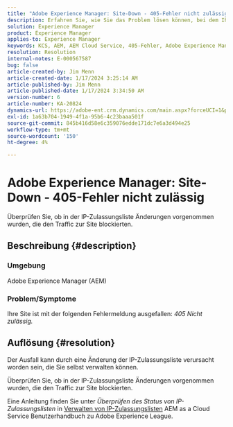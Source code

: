 ```yaml
---
title: "Adobe Experience Manager: Site-Down - 405-Fehler nicht zulässig"
description: Erfahren Sie, wie Sie das Problem lösen können, bei dem Ihre Site mit dem Fehler "405 Nicht zulässig"ausfällt.
solution: Experience Manager
product: Experience Manager
applies-to: Experience Manager
keywords: KCS, AEM, AEM Cloud Service, 405-Fehler, Adobe Experience Manager. Site nach unten, Fehlerbehebung
resolution: Resolution
internal-notes: E-000567587
bug: false
article-created-by: Jim Menn
article-created-date: 1/17/2024 3:25:14 AM
article-published-by: Jim Menn
article-published-date: 1/17/2024 3:34:50 AM
version-number: 6
article-number: KA-20824
dynamics-url: https://adobe-ent.crm.dynamics.com/main.aspx?forceUCI=1&pagetype=entityrecord&etn=knowledgearticle&id=07867202-e8b4-ee11-a569-6045bd006268
exl-id: 1a63b704-1949-4f1a-95b6-4c23baaa501f
source-git-commit: 845b416d58e6c359076edde171dc7e6a3d494e25
workflow-type: tm+mt
source-wordcount: '150'
ht-degree: 4%

---
```


# Adobe Experience Manager: Site-Down - 405-Fehler nicht zulässig


Überprüfen Sie, ob in der IP-Zulassungsliste Änderungen vorgenommen wurden, die den Traffic zur Site blockierten.

## Beschreibung {#description}


### Umgebung

Adobe Experience Manager (AEM)



### Problem/Symptome

Ihre Site ist mit der folgenden Fehlermeldung ausgefallen: *405 Nicht zulässig.*


## Auflösung {#resolution}


Der Ausfall kann durch eine Änderung der IP-Zulassungsliste verursacht worden sein, die Sie selbst verwalten können.

Überprüfen Sie, ob in der IP-Zulassungsliste Änderungen vorgenommen wurden, die den Traffic zur Site blockierten.

Eine Anleitung finden Sie unter *Überprüfen des Status von IP-Zulassungslisten* in [Verwalten von IP-Zulassungslisten](https://experienceleague.adobe.com/docs/experience-manager-cloud-service/content/implementing/using-cloud-manager/ip-allow-lists/managing-ip-allow-lists.html?lang=en) AEM as a Cloud Service Benutzerhandbuch zu Adobe Experience League.
